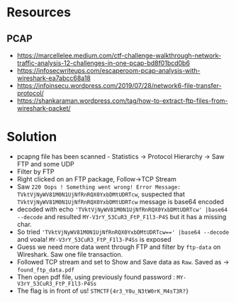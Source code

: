 # Resources
## PCAP
* https://marcellelee.medium.com/ctf-challenge-walkthrough-network-traffic-analysis-12-challenges-in-one-pcap-bd8f01bcd0b6
* https://infosecwriteups.com/escaperoom-pcap-analysis-with-wireshark-ea7abcc68a18
* https://infoinsecu.wordpress.com/2019/07/28/network6-file-transfer-protocol/
* https://shankaraman.wordpress.com/tag/how-to-extract-ftp-files-from-wireshark-packet/

# Solution
* pcapng file has been scanned - Statistics -> Protocol Hierarchy -> Saw FTP and some UDP
* Filter by FTP
* Right clicked on an FTP package, Follow->TCP Stream
* Saw `220 Oops ! Something went wrong! Error Message: TVktVjNyWV81M0N1UjNfRnRQX0YxbDMtUDRTcw`, suspected that `TVktVjNyWV81M0N1UjNfRnRQX0YxbDMtUDRTcw` message is base64 encoded
* decoded with echo `'TVktVjNyWV81M0N1UjNfRnRQX0YxbDMtUDRTcw' |base64 --decode` and resulted `MY-V3rY_53CuR3_FtP_F1l3-P4S` but it has a missing char.
* So tried `'TVktVjNyWV81M0N1UjNfRnRQX0YxbDMtUDRTcw==' |base64 --decode` and voala! `MY-V3rY_53CuR3_FtP_F1l3-P4Ss` is exposed
* Guess we need more data went through FTP and filter by `ftp-data` on Wireshark. Saw one file transaction. 
* Followed TCP stream and set to Show and Save data as `Raw`. Saved as -> `found_ftp_data.pdf`
* Then open pdf file, using previously found password : `MY-V3rY_53CuR3_FtP_F1l3-P4Ss`
* The flag is in front of us! `STMCTF{4r3_Y0u_N3tW0rK_M4sT3R?}`
